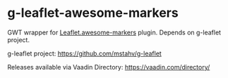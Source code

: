 # g-leaflet-awesome-markers

GWT wrapper for [Leaflet.awesome-markers](https://github.com/lvoogdt/Leaflet.awesome-markers) plugin. Depends on g-leaflet project.

g-leaflet project:
https://github.com/mstahv/g-leaflet

Releases available via Vaadin Directory:
https://vaadin.com/directory/
